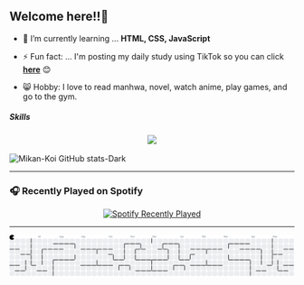 ## Welcome here!!👋

<!--
**Mikan-Koi/mikan-koi** is a ✨ _special_ ✨ repository because its `README.md` (this file) appears on your GitHub profile.
-->

- 🌱 I’m currently learning ... **HTML, CSS, JavaScript**

- ⚡ Fun fact: ... I'm posting my daily study using TikTok so you can click [**here**](https://www.tiktok.com/@phenzz.7?is_from_webapp=1&sender_device=pc) 😊

- 😸 Hobby: I love to read manhwa, novel, watch anime, play games, and go to the gym.

##### Skills

<p align="center">  
<img src="https://skillicons.dev/icons?i=html,css,js" />
</p>

![Mikan-Koi GitHub stats-Dark](https://github-readme-stats.vercel.app/api?username=Mikan-Koi&show_icons=true&theme=gotham)



---

### 🎧 Recently Played on Spotify

<p align="center">
  <a href="https://open.spotify.com/user/https://open.spotify.com/user/31dktjeliqj5wicywq7qz6qhpjga" target="_blank">
    <img src="https://spotify-recently-played-readme.vercel.app/api?user=31dktjeliqj5wicywq7qz6qhpjga&count=5&unique=true" alt="Spotify Recently Played" />
  </a>
</p>

---

<picture>
  <source media="(prefers-color-scheme: dark)" srcset="https://raw.githubusercontent.com/mikan-koi/mikan-koi/output/pacman-contribution-graph-dark.svg">
  <source media="(prefers-color-scheme: light)" srcset="https://raw.githubusercontent.com/mikan-koi/mikan-koi/output/pacman-contribution-graph.svg">
  <img alt="pacman contribution graph" src="https://raw.githubusercontent.com/mikan-koi/mikan-koi/output/pacman-contribution-graph.svg">
</picture>
